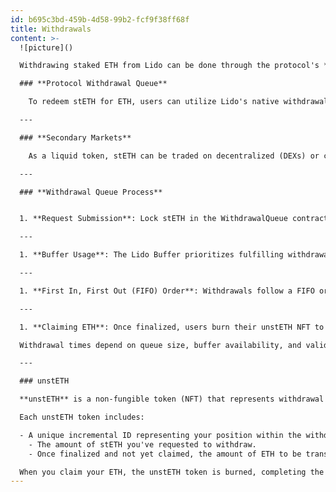 ```yaml
---
id: b695c3bd-459b-4d58-99b2-fcf9f38ff68f
title: Withdrawals
content: >-
  ![picture]()

  Withdrawing staked ETH from Lido can be done through the protocol's **Withdrawal Queue** or by swapping stETH on **secondary markets**, providing flexibility for users based on their needs and market conditions.

  ### **Protocol Withdrawal Queue**

    To redeem stETH for ETH, users can utilize Lido's native withdrawal process. By placing stETH in the Withdrawal Queue, users join a First-In-First-Out (FIFO) line. The maximum withdrawable ETH amount matches the stETH provided for redemption and cannot exceed this amount. While in the queue, users remain exposed to slashing risks — this prevents attempts to avoid losses that are socialized across the protocol. Withdrawal time depends on the queue size, Ethereum's validator exit rate, and the available ETH in the Lido Buffer. Estimated wait times are displayed before submitting or checking requests on the [stake.lido.fi](http://stake.lido.fi/) interface. Details of the estimation algorithm are available  [here](https://github.com/lidofinance/withdrawals-api/blob/develop/how-estimation-works.md).

  ---

  ### **Secondary Markets**

    As a liquid token, stETH can be traded on decentralized (DEXs) or centralized exchanges (CEXs) without waiting for the unstaking process. Selling stETH for ETH or other assets provides instant liquidity, but the price may differ from ETH based on market supply and demand. Unlike stablecoins, stETH is intentionally not pegged to ETH.

  ---

  ### **Withdrawal Queue Process**


  1. **Request Submission**: Lock stETH in the WithdrawalQueue contract to initiate withdrawal and receive an unstETH NFT (see below) representing the queued position and projected ETH amount.

  ---

  1. **Buffer Usage**: The Lido Buffer prioritizes fulfilling withdrawals using available ETH. If insufficient, validators are exited to meet the demand.

  ---

  1. **First In, First Out (FIFO) Order**: Withdrawals follow a FIFO order, finalized in daily batches when the AccountingOracle updates protocol balances and burns the corresponding stETH.

  ---

  1. **Claiming ETH**: Once finalized, users burn their unstETH NFT to receive ETH, completing the process.

  Withdrawal times depend on queue size, buffer availability, and validator exit dynamics. High demand may increase wait times, with secondary markets providing an alternative for quick liquidity

  ---

  ### unstETH

  **unstETH** is a non-fungible token (NFT) that represents withdrawal requests you've placed in the protocol. When you initiate a withdrawal, unstETH is minted to represent your position in the withdrawal queue. This token is transferable and can potentially be integrated into DeFi applications.

  Each unstETH token includes:

  - A unique incremental ID representing your position within the withdrawal queue.
    - The amount of stETH you've requested to withdraw.
    - Once finalized and not yet claimed, the amount of ETH to be transferred to you.

  When you claim your ETH, the unstETH token is burned, completing the withdrawal process.
---
```

